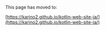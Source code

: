 This page has moved to:

[https://karino2.github.io/kotlin-web-site-ja/](https://karino2.github.io/kotlin-web-site-ja/)

